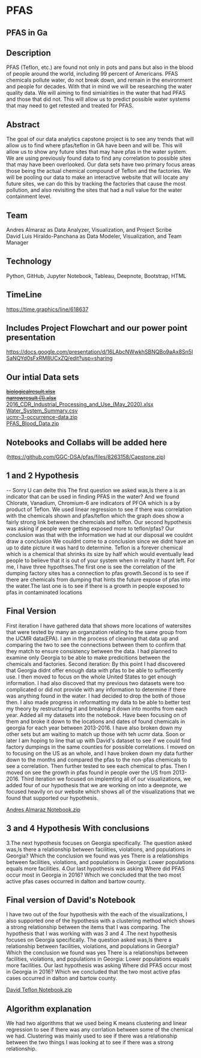 # PFAS
## PFAS in Ga 
## Description
PFAS (Teflon, etc.) are found not only in pots and pans but also in the blood of people around the world, including 99 percent of Americans. PFAS chemicals pollute water, do not break down, and remain in the environment and people for decades. With that in mind we will be researching the water quality data. We will aiming to find simialrities in the water that had PFAS and those that did not. This will allow us to predict possible water systems that may need to get retested and treated for PFAS.

## Abstract 
The goal of our data analytics capstone project is to see any trends that will allow us to find where pfas/teflon in GA have been and will be. This will allow us to show any future sites that may have pfas in the water system. We are using previously found data to find any correlation to possible sites that may have been overlooked. Our data sets have two primary focus areas those being the actual chemical compound of Teflon and the factories. We will be pooling our data to make an interactive website that will locate any future sites, we can do this by tracking the factories that cause the most pollution, and also revisiting the sites that had a null value for the water containment level.

## Team
Andres Almaraz as Data Analyzer, Visualization, and Project Scribe  
David Luis Hiraldo-Panchana as Data Modeler, Visualization, and Team Manager

## Technology
Python, GitHub, Jupyter Notebook, Tableau, Deepnote, Bootstrap, HTML


## TimeLine 
https://time.graphics/line/618637

## Includes Project Flowchart and our power point presentation
https://docs.google.com/presentation/d/16LAbcNWwkhSBNQBo9aAx8Sn5ISaNQYd0sFxRM8UCxZQ/edit?usp=sharing



## Our intial Data sets 
~~[biologicalresult.xlsx](https://github.com/GGC-DSA/pfas/files/8076303/biologicalresult.xlsx)~~  
~~[narrowresult (1).xlsx](https://github.com/GGC-DSA/pfas/files/8076304/narrowresult.1.xlsx)~~  
[2016_CDR_Industrial_Processing_and_Use_(May_2020).xlsx](https://github.com/GGC-DSA/pfas/files/8076312/2016_CDR_Industrial_Processing_and_Use_.May_2020.xlsx)  
[Water_System_Summary.csv](https://github.com/GGC-DSA/pfas/files/8076308/Water_System_Summary.csv)  
[ucmr-3-occurrence-data.zip](https://github.com/GGC-DSA/pfas/files/8076314/ucmr-3-occurrence-data.zip)  
[PFAS_Blood_Data.zip](https://github.com/GGC-DSA/pfas/files/8608164/PFAS_Blood_Data.zip)

## Notebooks and Collabs will be added here
(https://github.com/GGC-DSA/pfas/files/8263158/Capstone.zip)

## 1 and 2 Hypothesis
-- Sorry U can delte this The first question we asked was,Is there a is an indicator that can be used in finding PFAS in the water? And we found Chlorate, Vanadium, Chromium-6 are indicators of PFOA which is a by product of Teflon. We used linear regression to see if there was correlation with the chemicals shown and pfas/teflon which the graph does show a fairly strong link between the chemcials and telfon. Our second hypothesis was asking if people were getting exposed more to teflon/pfas? Our conclusion was that with the information we had at our disposal we couldnt draw a conclusion  We couldnt come to a conclusion since we didnt have an up to date picture it was hard to determine. Teflon is a forever chemical which is a chemical that shrinks its size by half which would eventually lead people to believe that it is out of your system when in reality it hasnt left.
For me, I have three hypothses.The first one is see the correlation of the dumping factory sites has a connection to pfas growth.Second is to see if there are chemicals from dumping that hints the future expose of pfas into the water.The last one is to see if there is a growth in people exposed to pfas in contaminated locations

## Final Version
First iteration I have gathered data that shows more locations of watersites that were tested by many an organzation relating to the same group from the UCMR data(EPA). I am in the process of cleaning that data up and comparing the two to see the connections between them to confirm that they match to ensure consistency between the data. I had planned to examine only Georgia to be able to make predicitions between the chemicals and factories.
Second iteration: By this point I had discovered that Georgia didnt offer enough data with pfas to be able to suffiecently use. I then moved to focus on the whole United States to get enough information. I had also discoved that my previous two datasets were too complicated or did not provide with any information to determine if there was anything found in the water. I had decided to drop the both of those then. I also made progress in reformatting my data to be able to better test my theory by restructuring it and breaking it down into months from each year.
Added all my datasets into the notebook. Have been focusing on of them and broke it down to the locations and dates of found chemicals in georgia for each year between 2013-2016. I have also broken down my other sets but am waiting to match up those with teh ucmr data. Soon or later I am hoping to line that up with David's dataset to see if we could find factory dumpings in the same counties for possible correlations.
I moved on to focusing on the US as an whole, and I have broken down my data further down to the months and compared the pfas to the non-pfas chemicals to see a correlation. Then further tested to see each chemical to pfas. Then I moved on see the growth in pfas found in people over the US from 2013-2016.
Third iteration we focused on implemting  all of our visualizations, we added four of our hypothesis that we are working on into a deepnote, we focused heavily on our website which shows all of the visualizations that we found that supported our hypothesis. 

[Andres Almaraz Notebook.zip](https://github.com/GGC-DSA/pfas/files/8173448/Andres.Almaraz.Notebook.zip)

## 3 and 4 Hypothesis With conclusions 
3.The next hypothesis focuses on Georgia specifically. The question asked was,Is there a relationship between facilities, violations, and populations in Georgia? Which the conclusion we found was yes There is a relationships between facilities, violations, and populations in Georgia: Lower populations equals more facilities.
4.Our last hypothesis was asking Where did PFAS occur most in Georgia in 2016? Which we concluded that the two most active pfas cases occurred in dalton and bartow county.

## Final version of David's Notebook
I have two out of the four hypothesis with the each of the visualizations, I also supported one of the hypothesis with a clustering method which shows a strong relationship between the items that I was comparing. The hypothesis that I was working with was 3 and 4 .The next hypothesis focuses on Georgia specifically. The question asked was,Is there a relationship between facilities, violations, and populations in Georgia? Which the conclusion we found was yes There is a relationships between facilities, violations, and populations in Georgia: Lower populations equals more facilities.
Our last hypothesis was asking Where did PFAS occur most in Georgia in 2016? Which we concluded that the two most active pfas cases occurred in dalton and bartow county.


[David Teflon Notebook.zip](https://github.com/GGC-DSA/pfas/files/8172962/David.Teflon.Notebook.zip)

## Algorithm explanation
We had two algorithms that we used being K means clustering and linear regression to see if there was any corrlation between some of the chemical we had. Clustering was mainly used to see if there was a relationship between the two things I was looking at to see if there was a strong relationship.




